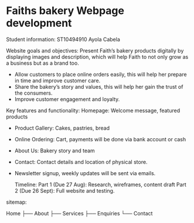 # Faiths bakery Webpage development
 Student information: ST10494910
 Ayola Cabela 

 Website goals and objectives:
 Present Faith’s bakery products digitally by displaying images and description,  which will help Faith to not only grow as a business but as a brand too.
- Allow customers to place online orders easily, this will help her prepare in time and improve customer care.
- Share the bakery’s story and values, this will help her gain the trust of the consumers.
- Improve customer engagement and loyalty.

Key features and functionality:
Homepage: Welcome message, featured products
- Product Gallery: Cakes, pastries, bread
- Online Ordering: Cart, payments will be done via bank account or cash
- About Us: Bakery story and team
- Contact: Contact details and location of physical store. 
- Newsletter signup, weekly updates will be sent via emails.

  Timeline:
  Part 1 (Due 27 Aug): Research, wireframes, content draft
  Part 2 (Due 26 Sept): Full website and testing.

sitemap: 

Home
├── About
├── Services
├── Enquiries
└── Contact

